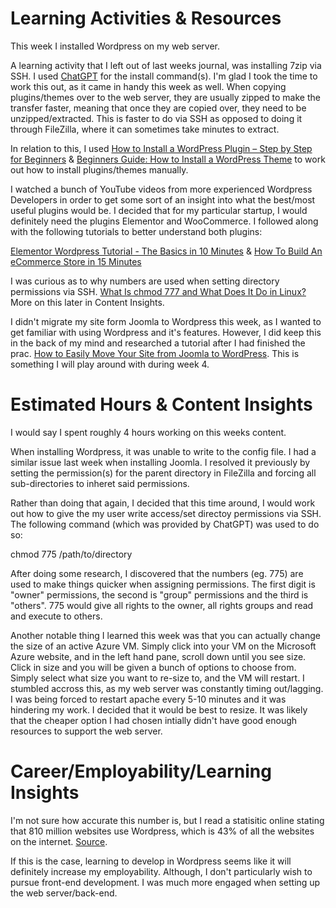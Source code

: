 # **Learning Activities & Resources**
This week I installed Wordpress on my web server.

A learning activity that I left out of last weeks journal, was installing 7zip via SSH. I used [ChatGPT](https://openai.com/chatgpt) for the install command(s). I'm glad I took the time to work this out, as it came in handy this week as well. When copying plugins/themes over to the web server, they are usually zipped to make the transfer faster, meaning that once they are copied over, they need to be unzipped/extracted. This is faster to do via SSH as opposed to doing it through FileZilla, where it can sometimes take minutes to extract. 

In relation to this, I used [How to Install a WordPress Plugin – Step by Step for Beginners](https://www.wpbeginner.com/beginners-guide/step-by-step-guide-to-install-a-wordpress-plugin-for-beginners/) & [Beginners Guide: How to Install a WordPress Theme](https://www.wpbeginner.com/beginners-guide/how-to-install-a-wordpress-theme/) to work out how to install plugins/themes manually.

I watched a bunch of YouTube videos from more experienced Wordpress Developers in order to get some sort of an insight into what the best/most useful plugins would be. I decided that for my particular startup, I would definitely need the plugins Elementor and WooCommerce. I followed along with the following tutorials to better understand both plugins:

[Elementor Wordpress Tutorial - The Basics in 10 Minutes](https://www.youtube.com/watch?v=E15iQEm9KF8) &
[How To Build An eCommerce Store in 15 Minutes](https://www.youtube.com/watch?v=zR1lpFFNwOs)

I was curious as to why numbers are used when setting directory permissions via SSH. [What Is chmod 777 and What Does It Do in Linux?](https://www.linuxscrew.com/chmod-777) More on this later in Content Insights.

I didn't migrate my site form Joomla to Wordpress this week, as I wanted to get familiar with using Wordpress and it's features. However, I did keep this in the back of my mind and researched a tutorial after I had finished the prac. [How to Easily Move Your Site from Joomla to WordPress](https://www.wpbeginner.com/wp-tutorials/how-to-move-your-site-from-joomla-to-wordpress/). This is something I will play around with during week 4. 

# **Estimated Hours & Content Insights**
I would say I spent roughly 4 hours working on this weeks content.

When installing Wordpress, it was unable to write to the config file. I had a similar issue last week when installing Joomla. I resolved it previously by setting the permission(s) for the parent directory in FileZilla and forcing all sub-directories to inheret said permissions.  

Rather than doing that again, I decided that this time around, I would work out how to give the my user write access/set directoy permissions via SSH. The following command (which was provided by ChatGPT) was used to do so: 

chmod 775 /path/to/directory

After doing some research, I discovered that the numbers (eg. 775) are used to make things quicker when assigning permissions. The first digit is "owner" permissions, the second is "group" permissions and the third is "others". 775 would give all rights to the owner, all rights groups and read and execute to others. 

Another notable thing I learned this week was that you can actually change the size of an active Azure VM. Simply click into your VM on the Microsoft Azure website, and in the left hand pane, scroll down until you see size. Click in size and you will be given a bunch of options to choose from. Simply select what size you want to re-size to, and the VM will restart. I stumbled accross this, as my web server was constantly timing out/lagging. I was being forced to restart apache every 5-10 minutes and it was hindering my work. I decided that it would be best to resize. It was likely that the cheaper option I had chosen intially didn't have good enough resources to support the web server. 

# **Career/Employability/Learning Insights**
I'm not sure how accurate this number is, but I read a statisitic online stating that 810 million websites use Wordpress, which is 43% of all the websites on the internet. [Source](https://colorlib.com/wp/wordpress-statistics/#:~:text=810%20million%20websites%20use%20WordPress%2C%20which%20is,43%25%20of%20all%20the%20websites%20on%20the%20internet).

If this is the case, learning to develop in Wordpress seems like it will definitely increase my employability. Although, I don't particularly wish to pursue front-end development. I was much more engaged when setting up the web server/back-end. 
 
